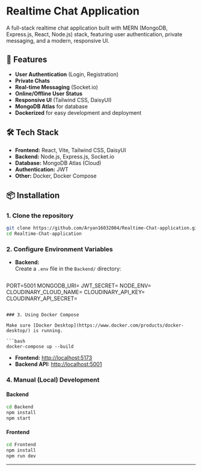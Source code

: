 # Realtime Chat Application

A full-stack realtime chat application built with MERN (MongoDB, Express.js, React, Node.js) stack, featuring user authentication, private messaging, and a modern, responsive UI.

## 🚀 Features

- **User Authentication** (Login, Registration)
- **Private Chats**
- **Real-time Messaging** (Socket.io)
- **Online/Offline User Status**
- **Responsive UI** (Tailwind CSS, DaisyUI)
- **MongoDB Atlas** for database
- **Dockerized** for easy development and deployment

## 🛠️ Tech Stack

- **Frontend:** React, Vite, Tailwind CSS, DaisyUI
- **Backend:** Node.js, Express.js, Socket.io
- **Database:** MongoDB Atlas (Cloud)
- **Authentication:** JWT
- **Other:** Docker, Docker Compose

## 📦 Installation

### 1. Clone the repository

```bash
git clone https://github.com/Aryan16032004/Realtime-Chat-application.git
cd Realtime-Chat-application
```

### 2. Configure Environment Variables

- **Backend:**  
  Create a `.env` file in the `Backend/` directory:
  ```
PORT=5001
MONGODB_URI=
JWT_SECRET=
NODE_ENV=
CLOUDINARY_CLOUD_NAME=
CLOUDINARY_API_KEY=
CLOUDINARY_API_SECRET=
  ```

### 3. Using Docker Compose

Make sure [Docker Desktop](https://www.docker.com/products/docker-desktop/) is running.

```bash
docker-compose up --build
```

- **Frontend:** [http://localhost:5173](http://localhost:5173)
- **Backend API:** [http://localhost:5001](http://localhost:5001)

### 4. Manual (Local) Development

#### Backend

```bash
cd Backend
npm install
npm start
```

#### Frontend

```bash
cd Frontend
npm install
npm run dev
```

---

